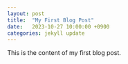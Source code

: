 ```yaml
---
layout: post
title:  "My First Blog Post"
date:   2023-10-27 10:00:00 +0900
categories: jekyll update
---
```


This is the content of my first blog post.